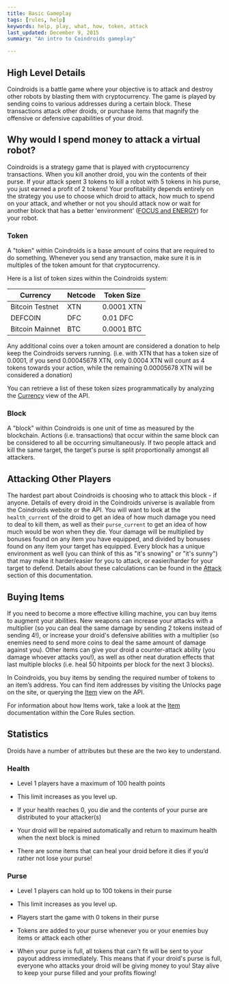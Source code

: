 ```yaml
---
title: Basic Gameplay
tags: [rules, help]
keywords: help, play, what, how, token, attack 
last_updated: December 9, 2015
summary: "An intro to Coindroids gameplay"

---
```



## High Level Details 

Coindroids is a battle game where your objective is to attack and destroy other robots by blasting them with cryptocurrency. The game is played by sending coins to various addresses during a certain block. These transactions attack other droids, or purchase items that magnify the offensive or defensive capabilities of your droid.

## Why would I spend money to attack a virtual robot?

Coindroids is a strategy game that is played with cryptocurrency transactions. When you kill another droid, you win the contents of their purse. If your attack spent 3 tokens to kill a robot with 5 tokens in his purse, you just earned a profit of 2 tokens! Your profitability depends entirely on the strategy you use to choose which droid to attack, how much to spend on your attack, and whether or not you should attack now or wait for another block that has a better 'environment' ([FOCUS and ENERGY](doc_game_specification_droids.html#dynamic-attributes)) for your robot.

### Token

A "token" within Coindroids is a base amount of coins that are required to do something. Whenever you send any transaction, make sure it is in multiples of the token amount for that cryptocurrency. 

Here is a list of token sizes within the Coindroids system:

| Currency | Netcode | Token Size |
| ---- | ---- | ---- |
| Bitcoin Testnet | XTN | 0.0001 XTN |
| DEFCOIN | DFC | 0.01 DFC |
| Bitcoin Mainnet | BTC | 0.0001 BTC |

Any additional coins over a token amount are considered a donation to help keep the Coindroids servers running. (i.e. with XTN that has a token size of 0.0001, if you send 0.00045678 XTN, only 0.0004 XTN will count as 4 tokens towards your action, while the remaining 0.00005678 XTN will be considered a donation)

You can retrieve a list of these token sizes programmatically by analyzing the [Currency](doc_object_currency.html) view of the API.

### Block


A "block" within Coindroids is one unit of time as measured by the blockchain. Actions (i.e. transactions) that occur within the same block can be considered to all be occurring simultaneously. If two people attack and kill the same target, the target's purse is split proportionally amongst all attackers.

## Attacking Other Players

The hardest part about Coindroids is choosing who to attack this block - if anyone. Details of every droid in the Coindroids universe is available from the Coindroids website or the API. You will want to look at the `health_current` of the droid to get an idea of how much damage you need to deal to kill them, as well as their `purse_current` to get an idea of how much would be won when they die. Your damage will be multiplied by bonuses found on any item you have equipped, and divided by bonuses found on any item your target has equipped. Every block has a unique environment as well (you can think of this as "it's snowing" or "it's sunny") that may make it harder/easier for you to attack, or easier/harder for your target to defend. Details about these calculations can be found in the [Attack](doc_game_specification_attack_process.html#Attack) section of this documentation.


## Buying Items

If you need to become a more effective killing machine, you can buy items to augment your abilities. New weapons can increase your attacks with a multiplier (so you can deal the same damage by sending 2 tokens instead of sending 4!), or increase your droid's defensive abilities with a multiplier (so enemies need to send more coins to deal the same amount of damage against you). Other items can give your droid a counter-attack ability (you damage whoever attacks you!), as well as other neat duration effects that last multiple blocks (i.e. heal 50 hitpoints per block for the next 3 blocks).

In Coindroids, you buy items by sending the required number of tokens to an item’s address. You can find item addresses by visiting the Unlocks page on the site, or querying the [Item](doc_object_item.html) view on the API.

For information about how Items work, take a look at the [Item](doc_game_specification_items.html) documentation within the Core Rules section.

## Statistics

Droids have a number of attributes but these are the two key to understand. 

### Health

* Level 1 players have a maximum of 100 health points

* This limit increases as you level up.

* If your health reaches 0, you die and the contents of your purse are distributed to your attacker(s)

* Your droid will be repaired automatically and return to maximum health when the next block is mined

* There are some items that can heal your droid before it dies if you’d rather not lose your purse!

### Purse

* Level 1 players can hold up to 100 tokens in their purse

* This limit increases as you level up.

* Players start the game with 0 tokens in their purse

* Tokens are added to your purse whenever you or your enemies buy items or attack each other

* When your purse is full, all tokens that can’t fit will be sent to your payout address immediately. This means that if your droid's purse is full, everyone who attacks your droid will be giving money to you! Stay alive to keep your purse filled and your profits flowing!

